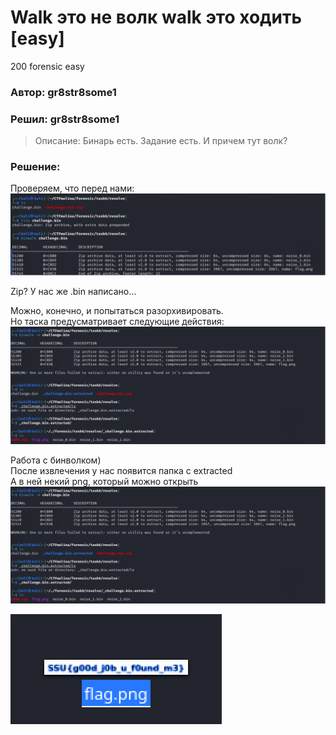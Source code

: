 # Walk это не волк walk это ходить [easy]
200
forensic easy

### Автор: gr8str8some1
### Решил: gr8str8some1

> Описание: Бинарь есть. Задание есть. И причем тут волк?

### Решение:
Проверяем, что перед нами:<br>
![img.png](images/img.png)

Zip? У нас же .bin написано...<br>

Можно, конечно, и попытаться разорхивировать.<br>
Но таска предусматривает следующие действия:<br>
![img_1.png](images/img_1.png)

Работа с бинволком)<br>
После извлечения у нас появится папка с extracted<br>
А в ней некий png, который можно открыть<br>
![img_2.png](images/img_2.png)

![img_3.png](images/img_3.png)